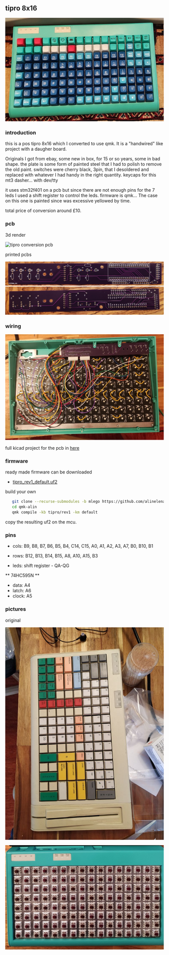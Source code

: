 ## tipro 8x16

  ![tipro 128 8x16](pics/tipro/m8x16.jpg)

### introduction

this is a pos tipro 8x16 which I converted to use qmk.
It is a "handwired" like project with a daugher board.

Originals I got from ebay, some new in box, for 15 or so years, some in bad shape. the plate is some form of painted steel that I
had to polish to remove the old paint. switches were cherry black, 3pin, that I desoldered and replaced with whatever I had handy in
the right quantity. keycaps for this mt3 dasher... with dev/tty

it uses stm32f401 on a pcb but since there are not enough pins for the 7 leds I used a shift register to control the leds.
firmware is qmk...
The case on this one is painted since was excessive yellowed by time.

total price of conversion around £10.

### pcb

 3d render

 ![tipro conversion pcb](handwire8x16-bottom.png)

 printed pcbs

 ![tipro pcb](pics/tipro/mpcb-1.jpg)
 ![tipro pcb](pics/tipro/mpcb-2.jpg)

### wiring

 ![tipro 128 8x16](pics/tipro/m8x16-back.jpg)

  full kicad project for the pcb in [here](https://gitlab.com/m-lego/hand8x16/)

### firmware

  ready made firmware can be downloaded

  + [tipro_rev1_default.uf2](https://gitlab.com/m-lego/hand8x16/-/blob/develop/firmware/tipro_rev1_default.uf2)

  build your own

   ```bash
      git clone --recurse-submodules -b mlego https://github.com/alinelena/qmk_firmware.git qmk-alin
      cd qmk-alin
      qmk compile -kb tipro/rev1 -km default

   ```
   copy the resulting uf2 on the mcu.

### pins

   - cols: B9, B8, B7, B6, B5, B4, C14, C15, A0, A1, A2, A3, A7, B0, B10, B1
   - rows: B12, B13, B14, B15, A8, A10, A15, B3

  - leds: shift register - QA-QG

** 74HC595N **

  - data: A4
  - latch: A6
  - clock: A5


### pictures

original

![tipro 128 8x15](pics/tipro/tipro-8x16-original.jpg)

![tipro 128 8x16](pics/tipro/m8x16-top.jpg)


